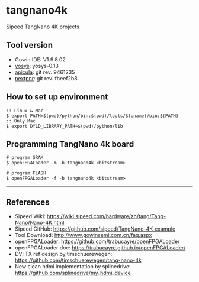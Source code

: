 # tangnano4k

Sipeed TangNano 4K projects

## Tool version

- Gowin IDE: V1.9.8.02
- [yosys](https://github.com/YosysHQ/yosys): yosys-0.13
- [apicula](https://github.com/YosysHQ/apicula): git rev. 9461235
- [nextpnr](https://github.com/YosysHQ/nextpnr): git rev. fbeef2b8

## How to set up environment

```shell-session
:: Linux & Mac
$ export PATH=$(pwd)/python/bin:$(pwd)/tools/$(uname)/bin:${PATH}
:: Only Mac
$ export DYLD_LIBRARY_PATH=$(pwd)/python/lib
```

## Programming TangNano 4k board

```shell-session
# program SRAM
$ openFPGALoader -m -b tangnano4k <bitstream>

# program FLASH
$ openFPGALoader -f -b tangnano4k <bitstream>
```

***

## References

- Sipeed Wiki: https://wiki.sipeed.com/hardware/zh/tang/Tang-Nano/Nano-4K.html
- Sipeed GitHub: https://github.com/sipeed/TangNano-4K-example
- Tool Download: http://www.gowinsemi.com.cn/faq.aspx
- openFPGALoader: https://github.com/trabucayre/openFPGALoader
- openFPGALoader doc: https://trabucayre.github.io/openFPGALoader/
- DVI TX ref design by timschuerewegen: https://github.com/timschuerewegen/tang-nano-4k
- New clean hdmi implementation by splinedrive: https://github.com/splinedrive/my_hdmi_device
